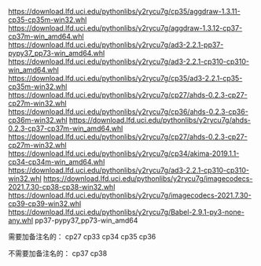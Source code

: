 https://download.lfd.uci.edu/pythonlibs/y2rycu7g/cp35/aggdraw-1.3.11-cp35-cp35m-win32.whl
https://download.lfd.uci.edu/pythonlibs/y2rycu7g/aggdraw-1.3.12-cp37-cp37m-win_amd64.whl
https://download.lfd.uci.edu/pythonlibs/y2rycu7g/ad3-2.2.1-pp37-pypy37_pp73-win_amd64.whl
https://download.lfd.uci.edu/pythonlibs/y2rycu7g/ad3-2.2.1-cp310-cp310-win_amd64.whl
https://download.lfd.uci.edu/pythonlibs/y2rycu7g/cp35/ad3-2.2.1-cp35-cp35m-win32.whl
https://download.lfd.uci.edu/pythonlibs/y2rycu7g/cp27/ahds-0.2.3-cp27-cp27m-win32.whl
https://download.lfd.uci.edu/pythonlibs/y2rycu7g/cp36/ahds-0.2.3-cp36-cp36m-win32.whl
https://download.lfd.uci.edu/pythonlibs/y2rycu7g/ahds-0.2.3-cp37-cp37m-win_amd64.whl
https://download.lfd.uci.edu/pythonlibs/y2rycu7g/cp27/ahds-0.2.3-cp27-cp27m-win32.whl
https://download.lfd.uci.edu/pythonlibs/y2rycu7g/cp34/akima-2019.1.1-cp34-cp34m-win_amd64.whl
https://download.lfd.uci.edu/pythonlibs/y2rycu7g/ad3-2.2.1-cp310-cp310-win32.whl
https://download.lfd.uci.edu/pythonlibs/y2rycu7g/imagecodecs-2021.7.30-cp38-cp38-win32.whl
https://download.lfd.uci.edu/pythonlibs/y2rycu7g/imagecodecs-2021.7.30-cp39-cp39-win32.whl
https://download.lfd.uci.edu/pythonlibs/y2rycu7g/Babel-2.9.1-py3-none-any.whl
pp37-pypy37_pp73-win_amd64


需要加备注名的：
cp27
cp33
cp34
cp35 
cp36  

不需要加备注名的：
cp37 
cp38 


